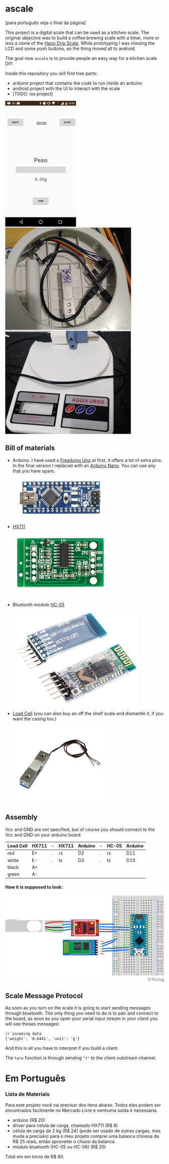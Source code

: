 # ascale

[para português veja o final da página]

This project is a digital scale that can be used as a kitchen scale. The
original objective was to build a coffee brewing scale with a timer, more
or less a clone of the
[Hario Drip Scale](http://www.hario.jp/seihin/productgroup.php?group=VST-2000B).
While prototyping I was missing the LCD and some push buttons, so the thing
moved all to android.

The goal now `ascale` is to provide people an easy way for a kitchen scale DIY.

Inside this repository you will find tree parts:

- arduino project that contains the code to run inside an arduino
- android project with the UI to interact with the scale
- [TODO: ios project]


![Android App](images/android_screenshot.png)
![Built Scale](images/built_scale_internal.png)
![Android App](images/full_built_scale.png)


## Bill of materials

- Arduino.  I have used a [Freaduino Uno](https://www.elecfreaks.com/wiki/index.php?title=Freaduino_UNO)
  at first, it offers a lot of extra pins. In the final version I replaced with an
  [Arduino Nano](https://store.arduino.cc/usa/arduino-nano). You can use any
  that you have spare.

    ![Arduino](images/arduino.png)

- [HX711](https://www.sparkfun.com/products/13879)

  ![hx711](images/hx711.png)

- Bluetooth module [HC-05](https://www.amazon.com/s/ref=nb_sb_noss_2?field-keywords=hc-05)

  ![HC-05](images/HC-05.png)
- [Load Cell](https://www.sparkfun.com/products/13329) (you can also buy an
  off the shelf scale and dismantle it, if you want the casing too.)

  ![Load Cell](images/load_cell.png)


## Assembly

Vcc and GND are not specified, but of course you should connect to the Vcc and
GND on your arduino board.

| Load Cell | HX711 | - | HX711 | Arduino | - | HC-05 | Arduino |
|-----------|-------|---|-------|---------|---|-------|---------|
| red       | E+    | . | rx    | D2      | . | rx    | D11     |
| white     | E-    | . | tx    | D3      | . | tx    | D10     |
| black     | A+    |
| green     | A-    |

#### How it is supposed to look:
![Load Cell](images/ascale_bb.png)


## Scale Message Protocol

As soon as you turn on the scale it is going to start sending messages through
bluetooth. The only thing you need to do is to pair and connect to the board,
as soon as you open your serial input stream in your client you will see theses
messages:

    // incoming data
    {'weight': '0.6441', 'unit': 'g'}

And this is all you have to interpret if you build a client.

The `tare` function is through sending `"t"` to the client outstream channel.


# Em Português

### Lista de Materiais

Para este projeto você vai precisar dos itens abaixo. Todos eles podem ser
encontrados facilmente no Mercado Livre e nenhuma solda é necessária.

- arduino (R$ 20)
- driver para celula de carga, chamado HX711 (R$ 8)
- célula de carga de 2 kg (R$ 24) (pode ser usado de outras cargas, mas muda a precisão)
  para o meu projeto comprei uma balanca chinesa de R$ 25 reais, então aproveitei o
  chassi da balanca
- módulo bluetooth (HC-05 ou HC-06) (R$ 25)

Total em em torno de R$ 80.
